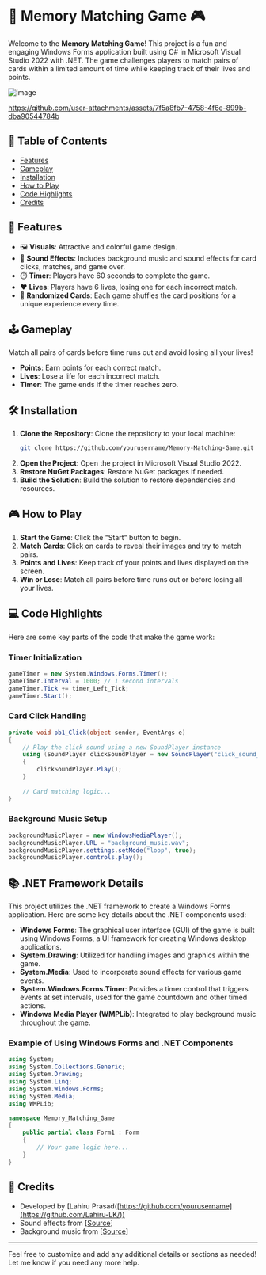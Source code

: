 

# 🧠 Memory Matching Game 🎮

Welcome to the **Memory Matching Game**! This project is a fun and engaging Windows Forms application built using C# in Microsoft Visual Studio 2022 with .NET. The game challenges players to match pairs of cards within a limited amount of time while keeping track of their lives and points. 


![image](https://github.com/user-attachments/assets/a74d7669-7ef1-4748-823b-6966a570f64a)

https://github.com/user-attachments/assets/7f5a8fb7-4758-4f6e-899b-dba90544784b



## 📜 Table of Contents

- [Features](#features)
- [Gameplay](#gameplay)
- [Installation](#installation)
- [How to Play](#how-to-play)
- [Code Highlights](#code-highlights)
- [Credits](#credits)

## 🌟 Features

- 🖼️ **Visuals**: Attractive and colorful game design.
- 🎵 **Sound Effects**: Includes background music and sound effects for card clicks, matches, and game over.
- ⏱️ **Timer**: Players have 60 seconds to complete the game.
- ❤️ **Lives**: Players have 6 lives, losing one for each incorrect match.
- 🔀 **Randomized Cards**: Each game shuffles the card positions for a unique experience every time.

## 🕹️ Gameplay

Match all pairs of cards before time runs out and avoid losing all your lives!

- **Points**: Earn points for each correct match.
- **Lives**: Lose a life for each incorrect match.
- **Timer**: The game ends if the timer reaches zero.

## 🛠️ Installation

1. **Clone the Repository**: Clone the repository to your local machine:
    ```sh
    git clone https://github.com/yourusername/Memory-Matching-Game.git
    ```
2. **Open the Project**: Open the project in Microsoft Visual Studio 2022.
3. **Restore NuGet Packages**: Restore NuGet packages if needed.
4. **Build the Solution**: Build the solution to restore dependencies and resources.

## 🎮 How to Play

1. **Start the Game**: Click the "Start" button to begin.
2. **Match Cards**: Click on cards to reveal their images and try to match pairs.
3. **Points and Lives**: Keep track of your points and lives displayed on the screen.
4. **Win or Lose**: Match all pairs before time runs out or before losing all your lives.

## 💻 Code Highlights

Here are some key parts of the code that make the game work:

### Timer Initialization
```csharp
gameTimer = new System.Windows.Forms.Timer();
gameTimer.Interval = 1000; // 1 second intervals
gameTimer.Tick += timer_Left_Tick;
gameTimer.Start();
```

### Card Click Handling
```csharp
private void pb1_Click(object sender, EventArgs e)
{
    // Play the click sound using a new SoundPlayer instance
    using (SoundPlayer clickSoundPlayer = new SoundPlayer("click_sound_01.wav"))
    {
        clickSoundPlayer.Play();
    }
    
    // Card matching logic...
}
```

### Background Music Setup
```csharp
backgroundMusicPlayer = new WindowsMediaPlayer();
backgroundMusicPlayer.URL = "background_music.wav";
backgroundMusicPlayer.settings.setMode("loop", true);
backgroundMusicPlayer.controls.play();
```

## 📚 .NET Framework Details

This project utilizes the .NET framework to create a Windows Forms application. Here are some key details about the .NET components used:

- **Windows Forms**: The graphical user interface (GUI) of the game is built using Windows Forms, a UI framework for creating Windows desktop applications.
- **System.Drawing**: Utilized for handling images and graphics within the game.
- **System.Media**: Used to incorporate sound effects for various game events.
- **System.Windows.Forms.Timer**: Provides a timer control that triggers events at set intervals, used for the game countdown and other timed actions.
- **Windows Media Player (WMPLib)**: Integrated to play background music throughout the game.

### Example of Using Windows Forms and .NET Components
```csharp
using System;
using System.Collections.Generic;
using System.Drawing;
using System.Linq;
using System.Windows.Forms;
using System.Media;
using WMPLib;

namespace Memory_Matching_Game
{
    public partial class Form1 : Form
    {
        // Your game logic here...
    }
}
```

## 🙏 Credits

- Developed by [Lahiru Prasad([https://github.com/yourusername](https://github.com/Lahiru-LK/))
- Sound effects from [[Source](https://www.soundsnap.com/)]
- Background music from [[Source](https://www.soundsnap.com/)]

---

Feel free to customize and add any additional details or sections as needed! Let me know if you need any more help.
